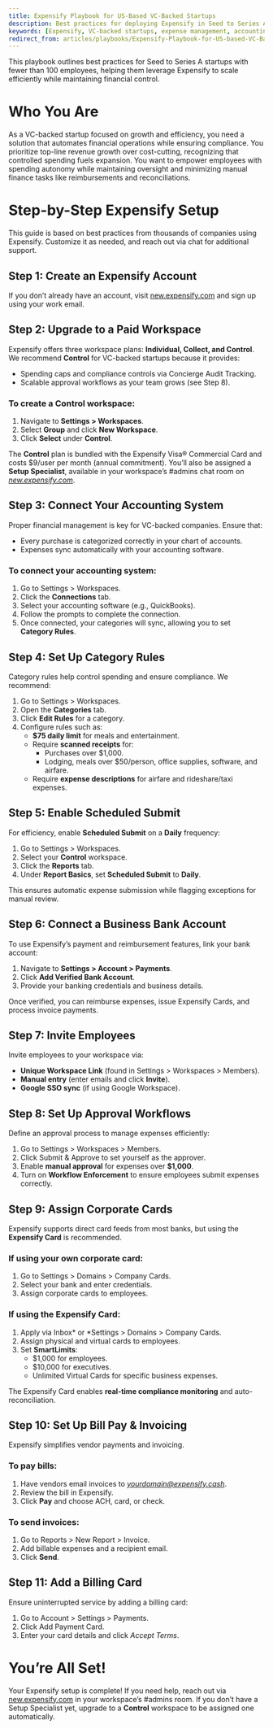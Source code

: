 ```yaml
---
title: Expensify Playbook for US-Based VC-Backed Startups
description: Best practices for deploying Expensify in Seed to Series A startups to streamline expense management and optimize financial operations.
keywords: [Expensify, VC-backed startups, expense management, accounting integration, financial automation]
redirect_from: articles/playbooks/Expensify-Playbook-for-US-based-VC-Backed-Startups/
---
```


This playbook outlines best practices for Seed to Series A startups with fewer than 100 employees, helping them leverage Expensify to scale efficiently while maintaining financial control.

# Who You Are
As a VC-backed startup focused on growth and efficiency, you need a solution that automates financial operations while ensuring compliance. You prioritize top-line revenue growth over cost-cutting, recognizing that controlled spending fuels expansion. You want to empower employees with spending autonomy while maintaining oversight and minimizing manual finance tasks like reimbursements and reconciliations.

# Step-by-Step Expensify Setup
This guide is based on best practices from thousands of companies using Expensify. Customize it as needed, and reach out via chat for additional support.

## Step 1: Create an Expensify Account
If you don’t already have an account, visit [new.expensify.com](https://new.expensify.com) and sign up using your work email. 

## Step 2: Upgrade to a Paid Workspace
Expensify offers three workspace plans: **Individual, Collect, and Control**. We recommend **Control** for VC-backed startups because it provides:
- Spending caps and compliance controls via Concierge Audit Tracking.
- Scalable approval workflows as your team grows (see Step 8).

### To create a Control workspace:
1. Navigate to **Settings > Workspaces**.
2. Select **Group** and click **New Workspace**.
3. Click **Select** under **Control**.

The **Control** plan is bundled with the Expensify Visa® Commercial Card and costs $9/user per month (annual commitment). You’ll also be assigned a **Setup Specialist**, available in your workspace’s #admins chat room on *[new.expensify.com](https://new.expensify.com)*.

## Step 3: Connect Your Accounting System
Proper financial management is key for VC-backed companies. Ensure that:
- Every purchase is categorized correctly in your chart of accounts.
- Expenses sync automatically with your accounting software.

### To connect your accounting system:
1. Go to Settings > Workspaces.
2. Click the **Connections** tab.
3. Select your accounting software (e.g., QuickBooks).
4. Follow the prompts to complete the connection.
5. Once connected, your categories will sync, allowing you to set **Category Rules**.

## Step 4: Set Up Category Rules
Category rules help control spending and ensure compliance. We recommend:
1. Go to Settings > Workspaces.
2. Open the **Categories** tab.
3. Click **Edit Rules** for a category.
4. Configure rules such as:
   - **$75 daily limit** for meals and entertainment.
   - Require **scanned receipts** for:
     - Purchases over $1,000.
     - Lodging, meals over $50/person, office supplies, software, and airfare.
   - Require **expense descriptions** for airfare and rideshare/taxi expenses.

## Step 5: Enable Scheduled Submit
For efficiency, enable **Scheduled Submit** on a **Daily** frequency:
1. Go to Settings > Workspaces.
2. Select your **Control** workspace.
3. Click the **Reports** tab.
4. Under **Report Basics**, set **Scheduled Submit** to **Daily**.

This ensures automatic expense submission while flagging exceptions for manual review.

## Step 6: Connect a Business Bank Account
To use Expensify’s payment and reimbursement features, link your bank account:
1. Navigate to **Settings > Account > Payments**.
2. Click **Add Verified Bank Account**.
3. Provide your banking credentials and business details.

Once verified, you can reimburse expenses, issue Expensify Cards, and process invoice payments.

## Step 7: Invite Employees
Invite employees to your workspace via:
- **Unique Workspace Link** (found in Settings > Workspaces > Members).
- **Manual entry** (enter emails and click **Invite**).
- **Google SSO sync** (if using Google Workspace).

## Step 8: Set Up Approval Workflows
Define an approval process to manage expenses efficiently:
1. Go to Settings > Workspaces > Members.
2. Click Submit & Approve to set yourself as the approver.
3. Enable **manual approval** for expenses over **$1,000**.
4. Turn on **Workflow Enforcement** to ensure employees submit expenses correctly.

## Step 9: Assign Corporate Cards
Expensify supports direct card feeds from most banks, but using the **Expensify Card** is recommended.

### If using your own corporate card:
1. Go to Settings > Domains > Company Cards.
2. Select your bank and enter credentials.
3. Assign corporate cards to employees.

### If using the Expensify Card:
1. Apply via Inbox* or *Settings > Domains > Company Cards.
2. Assign physical and virtual cards to employees.
3. Set **SmartLimits**:
   - $1,000 for employees.
   - $10,000 for executives.
   - Unlimited Virtual Cards for specific business expenses.

The Expensify Card enables **real-time compliance monitoring** and auto-reconciliation.

## Step 10: Set Up Bill Pay & Invoicing
Expensify simplifies vendor payments and invoicing.

### To pay bills:
1. Have vendors email invoices to *yourdomain@expensify.cash*.
2. Review the bill in Expensify.
3. Click **Pay** and choose ACH, card, or check.

### To send invoices:
1. Go to Reports > New Report > Invoice.
2. Add billable expenses and a recipient email.
3. Click **Send**.

## Step 11: Add a Billing Card
Ensure uninterrupted service by adding a billing card:
1. Go to Account > Settings > Payments.
2. Click Add Payment Card.
3. Enter your card details and click *Accept Terms*.

# You’re All Set!
Your Expensify setup is complete! If you need help, reach out via [new.expensify.com](https://new.expensify.com) in your workspace’s #admins room. If you don’t have a Setup Specialist yet, upgrade to a **Control** workspace to be assigned one automatically.

